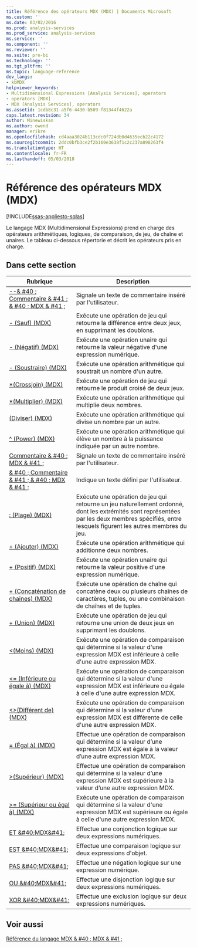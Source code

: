 ```yaml
---
title: Référence des opérateurs MDX (MDX) | Documents Microsoft
ms.custom: ''
ms.date: 03/02/2016
ms.prod: analysis-services
ms.prod_service: analysis-services
ms.service: ''
ms.component: ''
ms.reviewer: ''
ms.suite: pro-bi
ms.technology: ''
ms.tgt_pltfrm: ''
ms.topic: language-reference
dev_langs:
- kbMDX
helpviewer_keywords:
- Multidimensional Expressions [Analysis Services], operators
- operators [MDX]
- MDX [Analysis Services], operators
ms.assetid: 1cdb8c31-a5f6-4430-b509-f81344f4622a
caps.latest.revision: 34
author: Minewiskan
ms.author: owend
manager: erikre
ms.openlocfilehash: cd4aaa3024b113cdc0f724db0d4635ecb22c4172
ms.sourcegitcommit: 2ddc0bfb3ce2f2b160e3638f1c2c237a898263f4
ms.translationtype: HT
ms.contentlocale: fr-FR
ms.lasthandoff: 05/03/2018
---
```

# <a name="mdx-operator-reference-mdx"></a>Référence des opérateurs MDX (MDX)
[!INCLUDE[ssas-appliesto-sqlas](../includes/ssas-appliesto-sqlas.md)]

  Le langage MDX (Multidimensional Expressions) prend en charge des opérateurs arithmétiques, logiques, de comparaison, de jeu, de chaîne et unaires. Le tableau ci-dessous répertorie et décrit les opérateurs pris en charge.  
  
## <a name="in-this-section"></a>Dans cette section  
  
|Rubrique| Description|  
|-----------|-----------------|  
|[--& #40 ; Commentaire & #41 ; & #40 ; MDX & #41 ;](../mdx/comment-mdx-operator-reference.md)|Signale un texte de commentaire inséré par l'utilisateur.|  
|[- &#40;Sauf&#41; &#40;MDX&#41;](../mdx/except-mdx-operator.md)|Exécute une opération de jeu qui retourne la différence entre deux jeux, en supprimant les doublons.|  
|[- &#40;Négatif&#41; &#40;MDX&#41;](../mdx/negative-mdx.md)|Exécute une opération unaire qui retourne la valeur négative d'une expression numérique.|  
|[- &#40;Soustraire&#41; &#40;MDX&#41;](../mdx/subtract-mdx.md)|Exécute une opération arithmétique qui soustrait un nombre d'un autre.|  
|[&#42;&#40;Crossjoin&#41; &#40;MDX&#41;](../mdx/crossjoin-mdx-operator-reference.md)|Exécute une opération de jeu qui retourne le produit croisé de deux jeux.|  
|[&#42;&#40;Multiplier&#41; &#40;MDX&#41;](../mdx/multiply-mdx.md)|Exécute une opération arithmétique qui multiplie deux nombres.|  
|[&#40;Diviser&#41; &#40;MDX&#41;](../mdx/divide-mdx-operator-reference.md)|Exécute une opération arithmétique qui divise un nombre par un autre.|  
|[^ &#40;Power&#41; &#40;MDX&#41;](../mdx/power-mdx.md)|Exécute une opération arithmétique qui élève un nombre à la puissance indiquée par un autre nombre.|  
|[Commentaire & #40 ; MDX & #41 ;](../mdx/comment-mdx.md)|Signale un texte de commentaire inséré par l'utilisateur.|  
|[& #40 ; Commentaire & #41 ; & #40 ; MDX & #41 ;](../mdx/comment-mdx-double-slash.md)|Indique un texte défini par l'utilisateur.|  
|[: &#40;Plage&#41; &#40;MDX&#41;](../mdx/range-mdx.md)|Exécute une opération de jeu qui retourne un jeu naturellement ordonné, dont les extrémités sont représentées par les deux membres spécifiés, entre lesquels figurent les autres membres du jeu.|  
|[+ &#40;Ajouter&#41; &#40;MDX&#41;](../mdx/add-mdx.md)|Exécute une opération arithmétique qui additionne deux nombres.|  
|[+ &#40;Positif&#41; &#40;MDX&#41;](../mdx/positive-mdx.md)|Exécute une opération unaire qui retourne la valeur positive d'une expression numérique.|  
|[+ &#40;Concaténation de chaînes&#41; &#40;MDX&#41;](../mdx/string-concatenation-mdx.md)|Exécute une opération de chaîne qui concatène deux ou plusieurs chaînes de caractères, tuples, ou une combinaison de chaînes et de tuples.|  
|[+ &#40;Union&#41; &#40;MDX&#41;](../mdx/union-mdx-operator-reference.md)|Exécute une opération de jeu qui retourne une union de deux jeux en supprimant les doublons.|  
|[&#60;&#40;Moins&#41; &#40;MDX&#41;](../mdx/less-than-mdx.md)|Exécute une opération de comparaison qui détermine si la valeur d'une expression MDX est inférieure à celle d'une autre expression MDX.|  
|[&#60;= &#40;Inférieure ou égale à&#41; &#40;MDX&#41;](../mdx/less-than-or-equal-to-mdx.md)|Exécute une opération de comparaison qui détermine si la valeur d'une expression MDX est inférieure ou égale à celle d'une autre expression MDX.|  
|[&#60;&#62;&#40;Différent de&#41; &#40;MDX&#41;](../mdx/not-equal-to-mdx.md)|Exécute une opération de comparaison qui détermine si la valeur d'une expression MDX est différente de celle d'une autre expression MDX.|  
|[= &#40;Égal à&#41; &#40;MDX&#41;](../mdx/equal-to-mdx.md)|Effectue une opération de comparaison qui détermine si la valeur d’une expression MDX est égale à la valeur d’une autre expression MDX.|  
|[&#62;&#40;Supérieur&#41; &#40;MDX&#41;](../mdx/greater-than-mdx.md)|Effectue une opération de comparaison qui détermine si la valeur d’une expression MDX est supérieure à la valeur d’une autre expression MDX.|  
|[&#62;= &#40;Supérieur ou égal à&#41; &#40;MDX&#41;](../mdx/greater-than-or-equal-to-mdx.md)|Exécute une opération de comparaison qui détermine si la valeur d'une expression MDX est supérieure ou égale à celle d'une autre expression MDX.|  
|[ET &AMP;#40;MDX&AMP;#41;](../mdx/and-mdx.md)|Effectue une conjonction logique sur deux expressions numériques.|  
|[EST &AMP;#40;MDX&AMP;#41;](../mdx/is-mdx.md)|Effectue une comparaison logique sur deux expressions d'objet.|  
|[PAS &AMP;#40;MDX&AMP;#41;](../mdx/not-mdx.md)|Effectue une négation logique sur une expression numérique.|  
|[OU &AMP;#40;MDX&AMP;#41;](../mdx/or-mdx.md)|Effectue une disjonction logique sur deux expressions numériques.|  
|[XOR &AMP;#40;MDX&AMP;#41;](../mdx/xor-mdx.md)|Effectue une exclusion logique sur deux expressions numériques.|  
  
## <a name="see-also"></a>Voir aussi  
 [Référence du langage MDX & #40 ; MDX & #41 ;](../mdx/mdx-language-reference-mdx.md)  
  
  
